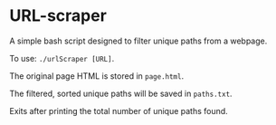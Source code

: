 # URL-scraper

A simple bash script designed to filter unique paths from a webpage.

To use: `./urlScraper [URL]`.

The original page HTML is stored in `page.html`.

The filtered, sorted unique paths will be saved in `paths.txt`.

Exits after printing the total number of unique paths found.
